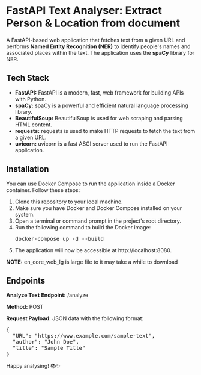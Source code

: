 # FastAPI Text Analyser: Extract Person & Location from document

A FastAPI-based web application that fetches text from a given URL and performs **Named Entity Recognition (NER)** to identify people's names and associated places within the text. The application uses the **spaCy** library for NER.

## Tech Stack

- **FastAPI:** FastAPI is a modern, fast, web framework for building APIs with Python.
- **spaCy:** spaCy is a powerful and efficient natural language processing library.
- **BeautifulSoup:** BeautifulSoup is used for web scraping and parsing HTML content.
- **requests:** requests is used to make HTTP requests to fetch the text from a given URL.
- **uvicorn:** uvicorn is a fast ASGI server used to run the FastAPI application.

## Installation

You can use Docker Compose to run the application inside a Docker container. Follow these steps:

1. Clone this repository to your local machine.
2. Make sure you have Docker and Docker Compose installed on your system.
3. Open a terminal or command prompt in the project's root directory.
4. Run the following command to build the Docker image:
   <pre>docker-compose up -d --build</pre>
5. The application will now be accessible at http://localhost:8080.

**NOTE:** en_core_web_lg is large file to it may take a while to download

## Endpoints

**Analyze Text**
**Endpoint:** /analyze

**Method:** POST

**Request Payload:** JSON data with the following format:

<pre>{
  "URL": "https://www.example.com/sample-text",
  "author": "John Doe",
  "title": "Sample Title"
}</pre>

Happy analysing! 📚✨
